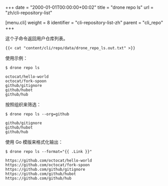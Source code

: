 +++
date = "2000-01-01T00:00:00+00:02"
title = "drone repo ls"
url = "zh/cli-repository-list"

[menu.cli]
  weight = 8
  identifier = "cli-repository-list-zh"
  parent = "cli_repo"
+++

<!--This subcommand returns a full list of user repositories.-->

这个子命令返回用户仓库列表。

```text
{{< cat "content/cli/repo/data/drone_repo_ls.out.txt" >}}
```

使用示例：

```text
$ drone repo ls

octocat/hello-world
octocat/fork-spoon
github/gitignore
github/hubot
github/hub
```

<!--Filter the output by organization:-->

按照组织来筛选：

```text
$ drone repo ls --org=github

github/gitignore
github/hubot
github/hub
```

<!--Format the output using a custom Go template:-->

使用 Go 模版来格式化输出：

```text
$ drone repo ls --format="{{ .Link }}"

https://github.com/octocat/hello-world
https://github.com/octocat/fork-spoon
https://github.com/github/gitignore
https://github.com/github/hubot
https://github.com/github/hub
```
